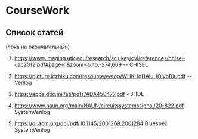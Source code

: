 # CourseWork
<h2>Список статей</h2>(пока не окончательный)

1. https://www.imaging.utk.edu/research/sclukey/cvl/references/chisel-dac2012.pdf#page=1&zoom=auto,-274,669 -- CHISEL

2. https://picture.iczhiku.com/resource/eetop/WHKHqHAIuHOiybBX.pdf -- Verilog

3. https://apps.dtic.mil/sti/pdfs/ADA450477.pdf - JHDL

4. https://www.naun.org/main/NAUN/circuitssystemssignal/20-822.pdf SystemVerilog

5. https://dl.acm.org/doi/pdf/10.1145/2001269.2001284 Bluespec SystemVerilog


